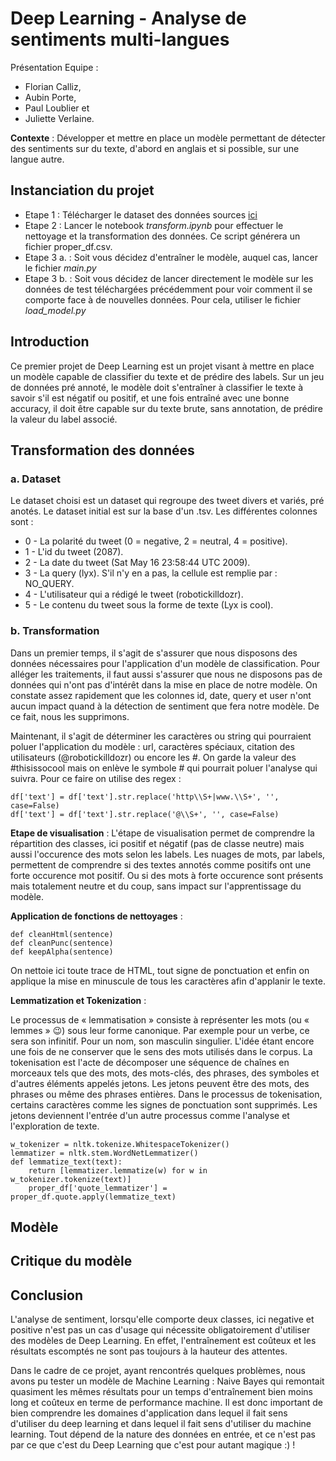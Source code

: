 # Deep Learning - Analyse de sentiments multi-langues

Présentation Equipe : 
* Florian Calliz, 
* Aubin Porte, 
* Paul Loublier et 
* Juliette Verlaine.

__Contexte__ : Développer et mettre en place un modèle permettant de détecter des sentiments sur du texte, d'abord en anglais et si possible, sur une langue autre.


## Instanciation du projet

* Etape 1 : Télécharger le dataset des données sources [ici](http://help.sentiment140.com/for-students)
* Etape 2 : Lancer le notebook _transform.ipynb_ pour effectuer le nettoyage et la transformation des données. Ce script générera un fichier proper_df.csv.
* Etape 3 a. : Soit vous décidez d'entraîner le modèle, auquel cas, lancer le fichier _main.py_
* Etape 3 b. : Soit vous décidez de lancer directement le modèle sur les données de test téléchargées précédemment pour voir comment il se comporte face à de nouvelles données. Pour cela, utiliser le fichier _load_model.py_

## Introduction

Ce premier projet de Deep Learning est un projet visant à mettre en place un modèle capable de classifier du texte et de prédire des labels. Sur un jeu de données pré annoté, le modèle doit s'entraîner
à classifier le texte à savoir s'il est négatif ou positif, et une fois entraîné avec une bonne accuracy, il doit être capable sur du texte brute, sans annotation, de prédire la valeur du label associé. 

## Transformation des données

### a. Dataset

Le dataset choisi est un dataset qui regroupe des tweet divers et variés, pré anotés. Le dataset initial est sur la base d'un .tsv. Les différentes colonnes sont : 

* 0 - La polarité du tweet (0 = negative, 2 = neutral, 4 = positive).
* 1 - L'id du tweet (2087).
* 2 - La date du tweet (Sat May 16 23:58:44 UTC 2009).
* 3 - La query (lyx). S'il n'y en a pas, la cellule est remplie par : NO_QUERY.
* 4 - L'utilisateur qui a rédigé le tweet (robotickilldozr).
* 5 - Le contenu du tweet sous la forme de texte (Lyx is cool).

### b. Transformation

Dans un premier temps, il s'agit de s'assurer que nous disposons des données nécessaires pour l'application d'un modèle de classification. Pour alléger les traitements, il faut aussi s'assurer que nous ne disposons pas de données qui n'ont pas d'intérêt dans la mise en place de notre modèle.
On constate assez rapidement que les colonnes id, date, query et user n'ont aucun impact quand à la détection de sentiment que fera notre modèle. De ce fait, nous les supprimons.

Maintenant, il s'agit de déterminer les caractères ou string qui pourraient poluer l'application du modèle : url, caractères spéciaux, citation des utilisateurs (@robotickilldozr) ou encore les #.
On garde la valeur des #thisissocool mais on enlève le symbole # qui pourrait poluer l'analyse qui suivra. Pour ce faire on utilise des regex : 

```
df['text'] = df['text'].str.replace('http\\S+|www.\\S+', '', case=False)
df['text'] = df['text'].str.replace('@\\S+', '', case=False)
```

__Etape de visualisation__ : L'étape de visualisation permet de comprendre la répartition des classes, ici positif et négatif (pas de classe neutre) mais aussi l'occurence des mots selon les labels. 
Les nuages de mots, par labels, permettent de comprendre si des textes annotés comme positifs ont une forte occurence mot positif. Ou si des mots à forte occurence sont présents mais totalement neutre et du coup, sans impact sur l'apprentissage du modèle. 

__Application de fonctions de nettoyages__ : 

```
def cleanHtml(sentence)
def cleanPunc(sentence)
def keepAlpha(sentence)
```

On nettoie ici toute trace de HTML, tout signe de ponctuation et enfin on applique la mise en minuscule de tous les caractères afin d'applanir le texte. 

__Lemmatization et Tokenization__ :

Le processus de « lemmatisation » consiste à représenter les mots (ou « lemmes » 😉) sous leur forme canonique. Par exemple pour un verbe, ce sera son infinitif. Pour un nom, son masculin singulier. L'idée étant encore une fois de ne conserver que le sens des mots utilisés dans le corpus.
La tokenisation est l'acte de décomposer une séquence de chaînes en morceaux tels que des mots, des mots-clés, des phrases, des symboles et d'autres éléments appelés jetons. Les jetons peuvent être des mots, des phrases ou même des phrases entières. Dans le processus de tokenisation, certains caractères comme les signes de ponctuation sont supprimés. Les jetons deviennent l'entrée d'un autre processus comme l'analyse et l'exploration de texte.

```
w_tokenizer = nltk.tokenize.WhitespaceTokenizer()
lemmatizer = nltk.stem.WordNetLemmatizer()
def lemmatize_text(text):
    return [lemmatizer.lemmatize(w) for w in w_tokenizer.tokenize(text)]
    proper_df['quote_lemmatizer'] = proper_df.quote.apply(lemmatize_text)
```

## Modèle

## Critique du modèle

## Conclusion

L'analyse de sentiment, lorsqu'elle comporte deux classes, ici negative et positive n'est pas un cas d'usage qui nécessite obligatoirement d'utiliser des modèles de Deep Learning. 
En effet, l'entraînement est coûteux et les résultats escomptés ne sont pas toujours à la hauteur des attentes. 

Dans le cadre de ce projet, ayant rencontrés quelques problèmes, nous avons pu tester un modèle de Machine Learning : Naive Bayes qui remontait quasiment les mêmes résultats pour un temps d'entraînement bien moins long
et coûteux en terme de performance machine. Il est donc important de bien comprendre les domaines d'application dans lequel il fait sens d'utiliser du deep learning et dans lequel il fait sens d'utiliser du machine learning. Tout dépend de la nature des données en entrée, et ce n'est pas par ce que c'est du Deep Learning que c'est pour autant magique :) ! 